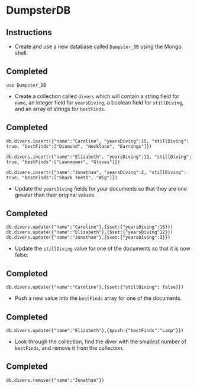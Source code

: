 # DumpsterDB

## Instructions

- Create and use a new database called `Dumpster_DB` using the Mongo shell.

## Completed

```
use Dumpster_DB
```

- Create a collection called `divers` which will contain a string field for `name`, an integer field for `yearsDiving`, a boolean field for `stillDiving`, and an array of strings for `bestFinds`.

## Completed

```
db.divers.insert({"name":"Caroline", "yearsDiving":15, "stillDiving": true, "bestFinds":["Diamond", "Necklace", "Earrings"]})

db.divers.insert({"name":"Elizabeth", "yearsDiving":11, "stillDiving": true, "bestFinds":["Lawnmower", "Gloves"]})

db.divers.insert({"name":"Jonathan", "yearsDiving":2, "stillDiving": true, "bestFinds":["Shark Teeth", "Wig"]})
```

- Update the `yearsDiving` fields for your documents so that they are one greater than their original values.

## Completed

```
db.divers.update({"name":"Caroline"},{$set:{"yearsDiving":16}})
db.divers.update({"name":"Elizabeth"},{$set:{"yearsDiving"12}})
db.divers.update({"name":"Jonathan"},{$set:{"yearsDiving":3}})
```

- Update the `stillDiving` value for one of the documents so that it is now false.

## Completed

```
db.divers.update({"name":"Caroline"},{$set:{"stillDiving": false}})
```

- Push a new value into the `bestFinds` array for one of the documents.

## Completed

```
db.divers.update({"name":"Elizabeth"},{$push:{"bestFinds":"Lamp"}})
```

- Look through the collection, find the diver with the smallest number of `bestFinds`, and remove it from the collection.

## Completed

```
db.divers.remove({"name":"Jonathan"})
```
